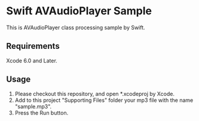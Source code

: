 Swift AVAudioPlayer Sample
====

This is AVAudioPlayer class processing sample by Swift.

## Requirements
Xcode 6.0 and Later.

## Usage

1. Please checkout this repository, and open *.xcodeproj by Xcode.
2. Add to this project "Supporting Files" folder your mp3 file with the name "sample.mp3".
3. Press the Run button.
